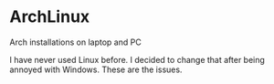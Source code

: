 # ArchLinux
Arch installations on laptop and PC

I have never used Linux before.  I decided to change that after being annoyed with Windows.  These are the issues.  
